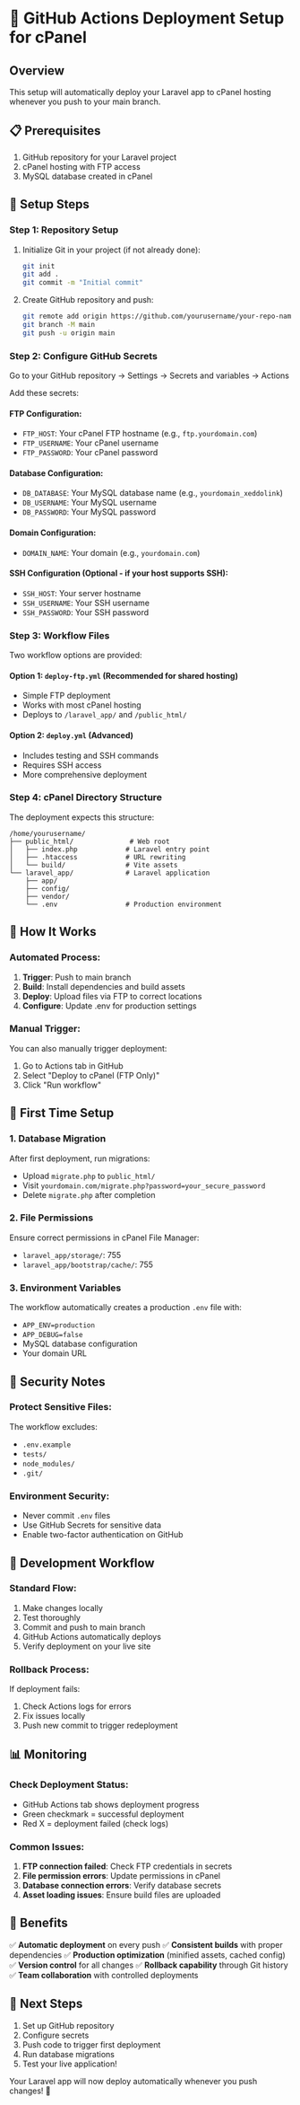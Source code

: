 # 🚀 GitHub Actions Deployment Setup for cPanel

## Overview
This setup will automatically deploy your Laravel app to cPanel hosting whenever you push to your main branch.

## 📋 Prerequisites
1. GitHub repository for your Laravel project
2. cPanel hosting with FTP access
3. MySQL database created in cPanel

## 🔧 Setup Steps

### Step 1: Repository Setup
1. Initialize Git in your project (if not already done):
   ```bash
   git init
   git add .
   git commit -m "Initial commit"
   ```

2. Create GitHub repository and push:
   ```bash
   git remote add origin https://github.com/yourusername/your-repo-name.git
   git branch -M main
   git push -u origin main
   ```

### Step 2: Configure GitHub Secrets
Go to your GitHub repository → Settings → Secrets and variables → Actions

Add these secrets:

#### FTP Configuration:
- `FTP_HOST`: Your cPanel FTP hostname (e.g., `ftp.yourdomain.com`)
- `FTP_USERNAME`: Your cPanel username
- `FTP_PASSWORD`: Your cPanel password

#### Database Configuration:
- `DB_DATABASE`: Your MySQL database name (e.g., `yourdomain_xeddolink`)
- `DB_USERNAME`: Your MySQL username
- `DB_PASSWORD`: Your MySQL password

#### Domain Configuration:
- `DOMAIN_NAME`: Your domain (e.g., `yourdomain.com`)

#### SSH Configuration (Optional - if your host supports SSH):
- `SSH_HOST`: Your server hostname
- `SSH_USERNAME`: Your SSH username
- `SSH_PASSWORD`: Your SSH password

### Step 3: Workflow Files
Two workflow options are provided:

#### Option 1: `deploy-ftp.yml` (Recommended for shared hosting)
- Simple FTP deployment
- Works with most cPanel hosting
- Deploys to `/laravel_app/` and `/public_html/`

#### Option 2: `deploy.yml` (Advanced)
- Includes testing and SSH commands
- Requires SSH access
- More comprehensive deployment

### Step 4: cPanel Directory Structure
The deployment expects this structure:
```
/home/yourusername/
├── public_html/              # Web root
│   ├── index.php            # Laravel entry point
│   ├── .htaccess            # URL rewriting
│   └── build/               # Vite assets
└── laravel_app/             # Laravel application
    ├── app/
    ├── config/
    ├── vendor/
    └── .env                 # Production environment
```

## 🎯 How It Works

### Automated Process:
1. **Trigger**: Push to main branch
2. **Build**: Install dependencies and build assets
3. **Deploy**: Upload files via FTP to correct locations
4. **Configure**: Update .env for production settings

### Manual Trigger:
You can also manually trigger deployment:
1. Go to Actions tab in GitHub
2. Select "Deploy to cPanel (FTP Only)"
3. Click "Run workflow"

## 🔧 First Time Setup

### 1. Database Migration
After first deployment, run migrations:
- Upload `migrate.php` to `public_html/`
- Visit `yourdomain.com/migrate.php?password=your_secure_password`
- Delete `migrate.php` after completion

### 2. File Permissions
Ensure correct permissions in cPanel File Manager:
- `laravel_app/storage/`: 755
- `laravel_app/bootstrap/cache/`: 755

### 3. Environment Variables
The workflow automatically creates a production `.env` file with:
- `APP_ENV=production`
- `APP_DEBUG=false`
- MySQL database configuration
- Your domain URL

## 🚨 Security Notes

### Protect Sensitive Files:
The workflow excludes:
- `.env.example`
- `tests/`
- `node_modules/`
- `.git/`

### Environment Security:
- Never commit `.env` files
- Use GitHub Secrets for sensitive data
- Enable two-factor authentication on GitHub

## 🔄 Development Workflow

### Standard Flow:
1. Make changes locally
2. Test thoroughly
3. Commit and push to main branch
4. GitHub Actions automatically deploys
5. Verify deployment on your live site

### Rollback Process:
If deployment fails:
1. Check Actions logs for errors
2. Fix issues locally
3. Push new commit to trigger redeployment

## 📊 Monitoring

### Check Deployment Status:
- GitHub Actions tab shows deployment progress
- Green checkmark = successful deployment
- Red X = deployment failed (check logs)

### Common Issues:
1. **FTP connection failed**: Check FTP credentials in secrets
2. **File permission errors**: Update permissions in cPanel
3. **Database connection errors**: Verify database secrets
4. **Asset loading issues**: Ensure build files are uploaded

## 🎉 Benefits

✅ **Automatic deployment** on every push
✅ **Consistent builds** with proper dependencies
✅ **Production optimization** (minified assets, cached config)
✅ **Version control** for all changes
✅ **Rollback capability** through Git history
✅ **Team collaboration** with controlled deployments

## 🚀 Next Steps

1. Set up GitHub repository
2. Configure secrets
3. Push code to trigger first deployment
4. Run database migrations
5. Test your live application!

Your Laravel app will now deploy automatically whenever you push changes! 🎯
